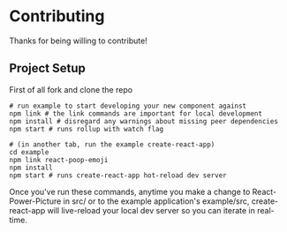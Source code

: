 # Contributing

Thanks for being willing to contribute!

## Project Setup

First of all fork and clone the repo

```
# run example to start developing your new component against
npm link # the link commands are important for local development
npm install # disregard any warnings about missing peer dependencies
npm start # runs rollup with watch flag

# (in another tab, run the example create-react-app)
cd example
npm link react-poop-emoji
npm install
npm start # runs create-react-app hot-reload dev server
```

Once you've run these commands, anytime you make a change to React-Power-Picture in src/ or to the example application's example/src, create-react-app will live-reload your local dev server so you can iterate in real-time.
